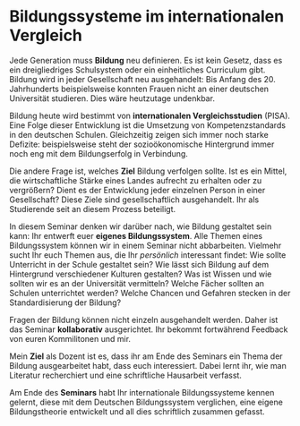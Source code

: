 # Bildungssysteme im internationalen Vergleich

Jede Generation muss **Bildung** neu definieren. Es ist kein Gesetz, dass es ein dreigliedriges Schulsystem  oder ein einheitliches Curriculum gibt. Bildung wird in jeder Gesellschaft neu ausgehandelt: Bis Anfang des 20. Jahrhunderts beispielsweise konnten Frauen nicht an einer deutschen Universität studieren. Dies wäre heutzutage undenkbar.  

Bildung heute wird bestimmt von **internationalen Vergleichsstudien** (PISA). Eine Folge dieser Entwicklung ist die Umsetzung von Kompetenzstandards in den deutschen Schulen. Gleichzeitig zeigen sich immer noch starke Defizite: beispielsweise steht der sozioökonomische Hintergrund immer noch eng mit dem Bildungserfolg in Verbindung. 

Die andere Frage ist, welches **Ziel** Bildung verfolgen sollte. Ist es ein Mittel, die wirtschaftliche Stärke eines Landes aufrecht zu erhalten oder zu vergrößern? Dient es der Entwicklung jeder einzelnen Person in einer Gesellschaft? Diese Ziele sind gesellschaftlich ausgehandelt. Ihr als Studierende seit an diesem Prozess beteiligt.

In diesem Seminar denken wir darüber nach, wie Bildung gestaltet sein kann: Ihr entwerft euer **eigenes Bildungssystem**. Alle Themen eines Bildungssystem können wir in einem Seminar nicht abbarbeiten. Vielmehr sucht Ihr euch Themen aus, die Ihr *persönlich* interessant findet: Wie sollte Unterricht in der Schule gestaltet sein? Wie lässt sich Bildung auf dem Hintergrund verschiedener Kulturen gestalten? Was ist Wissen und wie sollten wir es an der Universität vermitteln? Welche Fächer sollten an Schulen unterrichtet werden? Welche Chancen und Gefahren stecken in der Standardisierung der Bildung? 

Fragen der Bildung können nicht einzeln ausgehandelt werden. Daher ist das Seminar **kollaborativ** ausgerichtet. Ihr bekommt fortwährend Feedback von euren Kommilitonen und mir. 

Mein **Ziel** als Dozent ist es, dass ihr am Ende des Seminars ein Thema der Bildung ausgearbeitet habt, dass euch interessiert. Dabei lernt ihr, wie man Literatur recherchiert und eine schriftliche Hausarbeit verfasst. 

Am Ende des **Seminars** habt Ihr internationale Bildungssysteme kennen gelernt, diese mit dem Deutschen Bildungssystem verglichen, eine eigene Bildungstheorie entwickelt und all dies schriftlich zusammen gefasst. 